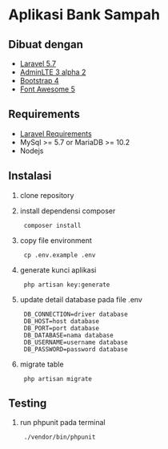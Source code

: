 # Aplikasi Bank Sampah

## Dibuat dengan

+ [Laravel 5.7](https://laravel.com/docs/5.7)
+ [AdminLTE 3 alpha 2](https://adminlte.io)
+ [Bootstrap 4](https://getbootstrap.com/docs/4.1/getting-started/introduction)
+ [Font Awesome 5](https://fontawesome.com/start)

## Requirements

+ [Laravel Requirements](https://laravel.com/docs/5.7#server-requirements)
+ MySql >= 5.7 or MariaDB >= 10.2
+ Nodejs

## Instalasi

1. clone repository
2. install dependensi composer

        composer install

3. copy file environment

        cp .env.example .env

4. generate kunci aplikasi

        php artisan key:generate

5. update detail database pada file .env

        DB_CONNECTION=driver database
        DB_HOST=host database
        DB_PORT=port database
        DB_DATABASE=nama database
        DB_USERNAME=username database
        DB_PASSWORD=password database

6. migrate table
        
        php artisan migrate


## Testing

1. run phpunit pada terminal

        ./vendor/bin/phpunit
